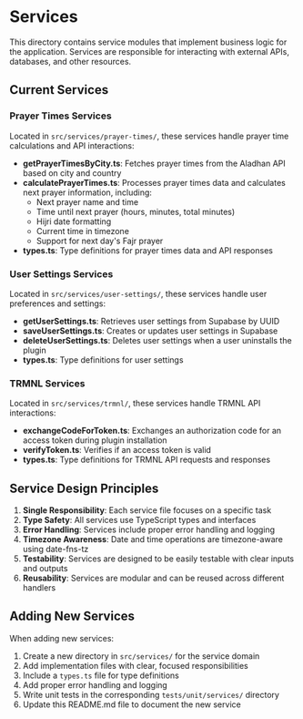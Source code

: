 # Services

This directory contains service modules that implement business logic for the application. Services are responsible for interacting with external APIs, databases, and other resources.

## Current Services

### Prayer Times Services

Located in `src/services/prayer-times/`, these services handle prayer time calculations and API interactions:

- **getPrayerTimesByCity.ts**: Fetches prayer times from the Aladhan API based on city and country
- **calculatePrayerTimes.ts**: Processes prayer times data and calculates next prayer information, including:
  - Next prayer name and time
  - Time until next prayer (hours, minutes, total minutes)
  - Hijri date formatting
  - Current time in timezone
  - Support for next day's Fajr prayer
- **types.ts**: Type definitions for prayer times data and API responses

### User Settings Services

Located in `src/services/user-settings/`, these services handle user preferences and settings:

- **getUserSettings.ts**: Retrieves user settings from Supabase by UUID
- **saveUserSettings.ts**: Creates or updates user settings in Supabase
- **deleteUserSettings.ts**: Deletes user settings when a user uninstalls the plugin
- **types.ts**: Type definitions for user settings

### TRMNL Services

Located in `src/services/trmnl/`, these services handle TRMNL API interactions:

- **exchangeCodeForToken.ts**: Exchanges an authorization code for an access token during plugin installation
- **verifyToken.ts**: Verifies if an access token is valid
- **types.ts**: Type definitions for TRMNL API requests and responses

## Service Design Principles

1. **Single Responsibility**: Each service file focuses on a specific task
2. **Type Safety**: All services use TypeScript types and interfaces
3. **Error Handling**: Services include proper error handling and logging
4. **Timezone Awareness**: Date and time operations are timezone-aware using date-fns-tz
5. **Testability**: Services are designed to be easily testable with clear inputs and outputs
6. **Reusability**: Services are modular and can be reused across different handlers

## Adding New Services

When adding new services:

1. Create a new directory in `src/services/` for the service domain
2. Add implementation files with clear, focused responsibilities
3. Include a `types.ts` file for type definitions
4. Add proper error handling and logging
5. Write unit tests in the corresponding `tests/unit/services/` directory
6. Update this README.md file to document the new service
